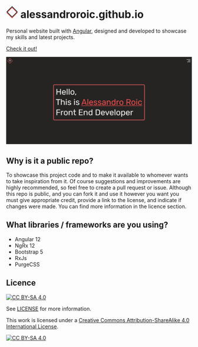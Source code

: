 
# ![Logo](/src/assets/images/logo.png) alessandroroic.github.io
Personal website built with [Angular](https://angular.io/), designed and developed to showcase my skills and latest projects.

[Check it out!](https://alessandroroic.github.io/)

![Snapshot](/src/assets/images/site-snapshot.png)

## Why is it a public repo?
To showcase this project code and to make it available to whomever wants to take inspiration from it. 
Of course suggestions and improvements are highly recommended, so feel free to create a pull request or issue.
Although this repo is public, and you can fork it and use it however you want 
you must give appropriate credit, provide a link to the license, and indicate if changes were made.
You can find more information in the licence section.

## What libraries / frameworks are you using?
- Angular 12
- NgRx 12
- Bootstrap 5
- RxJs
- PurgeCSS

## Licence
[![CC BY-SA 4.0][cc-by-sa-shield]][cc-by-sa]

See [LICENSE](https://github.com/AlessandroRoic/alessandroroic.github.io/blob/dev/LICENSE) for more information.

This work is licensed under a
[Creative Commons Attribution-ShareAlike 4.0 International License][cc-by-sa].

[![CC BY-SA 4.0][cc-by-sa-image]][cc-by-sa]

[cc-by-sa]: http://creativecommons.org/licenses/by-sa/4.0/
[cc-by-sa-image]: https://licensebuttons.net/l/by-sa/4.0/88x31.png
[cc-by-sa-shield]: https://img.shields.io/badge/License-CC%20BY--SA%204.0-lightgrey.svg



